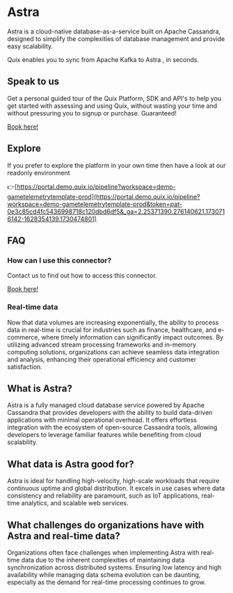 <!-- START MARKDOWN -->
<!--[tech-name]-->
# Astra

<!--[ai-blurb-about-tech]-->
Astra is a cloud-native database-as-a-service built on Apache Cassandra, designed to simplify the complexities of database management and provide easy scalability.

Quix enables you to sync from Apache Kafka <span id="to_or_from">to</span> <span id="techname">Astra</span> , in seconds.

## Speak to us

Get a personal guided tour of the Quix Platform, SDK and API's to help you get started with assessing and using Quix, without wasting your time and without pressuring you to signup or purchase. Guaranteed!

[Book here!](https://quix.io/book-a-demo)

## Explore

If you prefer to explore the platform in your own time then have a look at our readonly environment

👉[https://portal.demo.quix.io/pipeline?workspace=demo-gametelemetrytemplate-prod](https://portal.demo.quix.io/pipeline?workspace=demo-gametelemetrytemplate-prod&token=pat-0e3c85cd4fc5436998718c120dbd6df5&_ga=2.25371390.276140621.1730716142-1628354139.1730474801)

## FAQ 

### How can I use this connector?

Contact us to find out how to access this connector.

[Book here!](https://quix.io/book-a-demo)

### Real-time data

Now that data volumes are increasing exponentially, the ability to process data in real-time is crucial for industries such as finance, healthcare, and e-commerce, where timely information can significantly impact outcomes. By utilizing advanced stream processing frameworks and in-memory computing solutions, organizations can achieve seamless data integration and analysis, enhancing their operational efficiency and customer satisfaction.

## What is <span id="techname">Astra</span>?

<!--[tech-seo-text]-->
Astra is a fully managed cloud database service powered by Apache Cassandra that provides developers with the ability to build data-driven applications with minimal operational overhead. It offers effortless integration with the ecosystem of open-source Cassandra tools, allowing developers to leverage familiar features while benefiting from cloud scalability.

## What data is <span id="techname">Astra</span> good for?

<!--[tech-data-seo-text]-->
Astra is ideal for handling high-velocity, high-scale workloads that require continuous uptime and global distribution. It excels in use cases where data consistency and reliability are paramount, such as IoT applications, real-time analytics, and scalable web services.

## What challenges do organizations have with <span id="techname">Astra</span> and real-time data?

<!--[tech-challenges-seo-text]-->
Organizations often face challenges when implementing Astra with real-time data due to the inherent complexities of maintaining data synchronization across distributed systems. Ensuring low latency and high availability while managing data schema evolution can be daunting, especially as the demand for real-time processing continues to grow.
<!-- END MARKDOWN -->